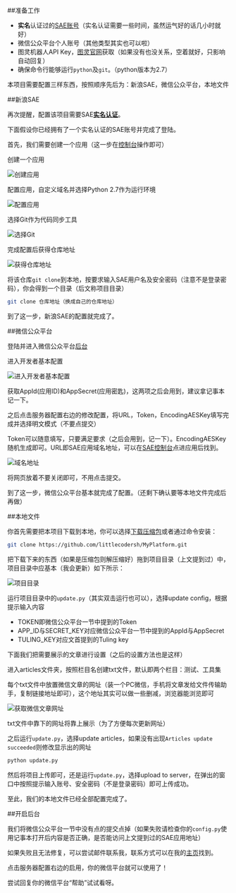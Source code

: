##准备工作
* **实名**认证过的[SAE账号](http://sae.sina.com.cn/)（实名认证需要一些时间，虽然运气好的话几小时就好）
* 微信公众平台个人账号（其他类型其实也可以啦）
* 图灵机器人API Key，[图灵官网](http://tuling123.com/)获取（如果没有也没关系，空着就好，只影响自动回复）
* 确保命令行能够运行`python`及`git`。（python版本为2.7）

本项目需要配置三样东西，按照顺序先后为：新浪SAE，微信公众平台，本地文件

##新浪SAE

再次提醒，配置该项目需要SAE[**实名认证**](http://www.sinacloud.com/ucenter/realshow.html)。

下面假设你已经拥有了一个实名认证的SAE账号并完成了登陆。

首先，我们需要创建一个应用（这一步在[控制台](http://sae.sina.com.cn/)操作即可）

创建一个应用

![创建应用](http://7xrip4.com1.z0.glb.clouddn.com/MyPlatform%2F%E5%88%9B%E5%BB%BA%E5%BA%94%E7%94%A8.png)

配置应用，自定义域名并选择Python 2.7作为运行环境

![配置应用](http://7xrip4.com1.z0.glb.clouddn.com/MyPlatform%2F%E9%85%8D%E7%BD%AE%E5%BA%94%E7%94%A8.png)

选择Git作为代码同步工具

![选择Git](http://7xrip4.com1.z0.glb.clouddn.com/MyPlatform%2F%E9%80%89%E6%8B%A9Git.png)

完成配置后获得仓库地址

![获得仓库地址](http://7xrip4.com1.z0.glb.clouddn.com/MyPlatform%2F%E8%8E%B7%E5%BE%97%E4%BB%93%E5%BA%93%E5%9C%B0%E5%9D%80.png)

将该仓库`git clone`到本地，按要求输入SAE用户名及安全密码（注意不是登录密码），你会得到一个目录（后文称项目目录）

```bash
git clone 仓库地址（换成自己的仓库地址）
```

到了这一步，新浪SAE的配置就完成了。

##微信公众平台

登陆并进入微信公众平台[后台](http://mp.weixin.qq.com)

进入开发者基本配置

![进入开发者基本配置](http://7xrip4.com1.z0.glb.clouddn.com/MyPlatform%2F%E8%BF%9B%E5%85%A5%E5%BC%80%E5%8F%91%E8%80%85%E5%9F%BA%E6%9C%AC%E9%85%8D%E7%BD%AE.png)

获取AppId(应用ID)和AppSecret(应用密匙)，这两项之后会用到，建议拿记事本记一下。

之后点击服务器配置右边的修改配置，将URL，Token，EncodingAESKey填写完成并选择明文模式（不要点提交）

Token可以随意填写，只要满足要求（之后会用到，记一下）。EncodingAESKey随机生成即可。URL即SAE应用域名地址，可以在[SAE控制台](http://sae.sina.com.cn)点进应用后找到。

![域名地址](http://7xrip4.com1.z0.glb.clouddn.com/MyPlatform%2F%E5%9F%9F%E5%90%8D%E5%9C%B0%E5%9D%80.png)

将网页放着不要关闭即可，不用点击提交。

到了这一步，微信公众平台基本就完成了配置。（还剩下确认要等本地文件完成后再做）

##本地文件

你首先需要把本项目下载到本地，你可以选择[下载压缩包](https://github.com/littlecodersh/MyPlatform/archive/master.zip)或者通过命令安装：

```bash
git clone https://github.com/littlecodersh/MyPlatform.git
```

把下载下来的东西（如果是压缩包则解压缩好）拖到项目目录（上文提到过）中，项目目录中应基本（我会更新）如下所示：

![项目目录](http://7xrip4.com1.z0.glb.clouddn.com/MyPlatform%2F%E9%A1%B9%E7%9B%AE%E7%9B%AE%E5%BD%95.png)

运行项目目录中的`update.py`（其实双击运行也可以），选择update config，根据提示输入内容
* TOKEN即微信公众平台一节中提到的Token
* APP_ID与SECRET_KEY对应微信公众平台一节中提到的AppId与AppSecret
* TULING_KEY对应文首提到的Tuling key

下面我们把需要展示的文章进行设置（之后的设置方法也是这样）

进入articles文件夹，按照栏目名创建txt文件，默认即两个栏目：测试、工具集

每个txt文件中放置微信文章的网址（装一个PC微信，手机将文章发给文件传输助手，复制链接地址即可），这个地址其实可以做一些删减，浏览器能浏览即可

![获取微信文章网址](http://7xrip4.com1.z0.glb.clouddn.com/MyPlatform%2F%E8%8E%B7%E5%8F%96%E5%BE%AE%E4%BF%A1%E6%96%87%E7%AB%A0%E7%BD%91%E5%9D%80.png)

txt文件中靠下的网址将靠上展示（为了方便每次更新网址）

之后运行`update.py`，选择update articles，如果没有出现`Articles update succeeded`则修改显示出的网址

```bash
python update.py
```

然后将项目上传即可，还是运行`update.py`，选择upload to server，在弹出的窗口中按照提示输入账号、安全密码（不是登录密码）即可上传成功。

至此，我们的本地文件已经全部配置完成了。

##开启后台

我们将微信公众平台一节中没有点的提交点掉（如果失败请检查你的`config.py`使用记事本打开后内容是否正确，是否能访问上文提到过的SAE应用地址）

如果失败且无法修复，可以尝试邮件联系我，联系方式可以在我的[主页](https://github.com/littlecodersh)找到。

点击服务器配置右边的启用，你的微信平台就可以使用了！

尝试回复你的微信平台“帮助”试试看呀。
